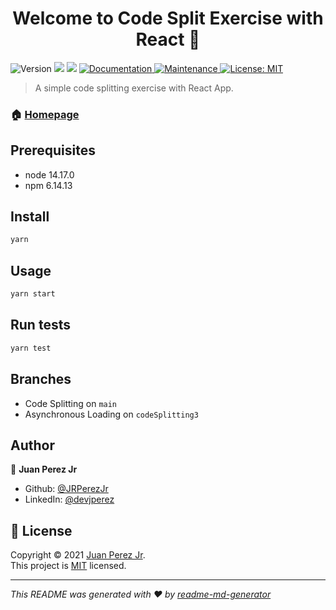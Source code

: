 <h1 align="center">Welcome to Code Split Exercise with React 👋</h1>
<p>
  <img alt="Version" src="https://img.shields.io/badge/version-1.0.0-blue.svg?cacheSeconds=2592000" />
  <img src="https://img.shields.io/badge/node-14.17.0-blue.svg" />
  <img src="https://img.shields.io/badge/npm-6.14.13-blue.svg" />
  <a href="https://github.com/JRPerezJr/complete-junior-to-senior-react-code-splitting#readme" target="_blank">
    <img alt="Documentation" src="https://img.shields.io/badge/documentation-yes-brightgreen.svg" />
  </a>
  <a href="https://github.com/JRPerezJr/complete-junior-to-senior-react-code-splitting/graphs/commit-activity" target="_blank">
    <img alt="Maintenance" src="https://img.shields.io/badge/Maintained%3F-yes-green.svg" />
  </a>
  <a href="https://github.com/JRPerezJr/complete-junior-to-senior-react-code-splitting/blob/master/LICENSE" target="_blank">
    <img alt="License: MIT" src="https://img.shields.io/github/license/JRPerezJr/code-split" />
  </a>
</p>

> A simple code splitting exercise with React App.

### 🏠 [Homepage](https://github.com/JRPerezJr/complete-junior-to-senior-react-code-splitting)

## Prerequisites

- node 14.17.0
- npm 6.14.13

## Install

```sh
yarn
```

## Usage

```sh
yarn start
```

## Run tests

```sh
yarn test
```

## Branches

- Code Splitting on `main`
- Asynchronous Loading on `codeSplitting3`
  
## Author

👤 **Juan Perez Jr**

* Github: [@JRPerezJr](https://github.com/JRPerezJr)
* LinkedIn: [@devjperez](https://linkedin.com/in/devjperez)

## 📝 License

Copyright © 2021 [Juan Perez Jr](https://github.com/JRPerezJr).<br />
This project is [MIT](https://github.com/JRPerezJr/complete-junior-to-senior-react-code-splitting/blob/master/LICENSE) licensed.

***
_This README was generated with ❤️ by [readme-md-generator](https://github.com/kefranabg/readme-md-generator)_